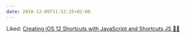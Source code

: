 ```yaml
---
date: 2018-12-09T11:53:25+02:00
---
```


Liked: [Creating iOS 12 Shortcuts with JavaScript and Shortcuts JS 🧞‍♂️](https://medium.com/shortcutsjs/creating-ios-12-shortcuts-with-javascript-and-shortcuts-js-942420ca9904)
